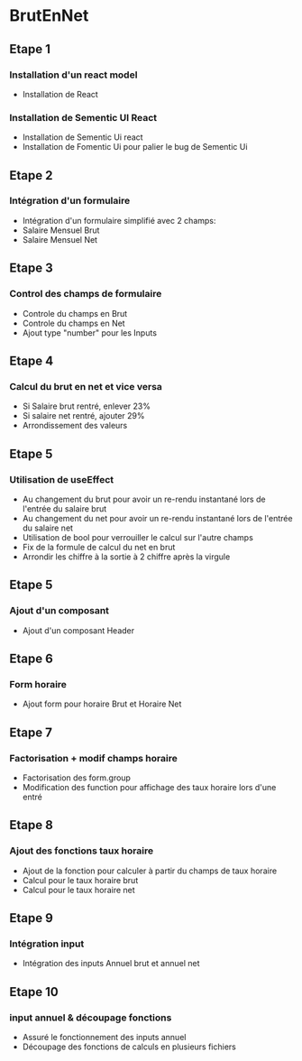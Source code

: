 # BrutEnNet

## Etape 1

### Installation d'un react model

- Installation de React

### Installation de Sementic UI React

- Installation de Sementic Ui react
- Installation de Fomentic Ui pour palier le bug de Sementic Ui

## Etape 2

### Intégration d'un formulaire

- Intégration d'un formulaire simplifié avec 2 champs:
 - Salaire Mensuel Brut
 - Salaire Mensuel Net

## Etape 3

### Control des champs de formulaire

- Controle du champs en Brut
- Controle du champs en Net
- Ajout type "number" pour les Inputs

## Etape 4

### Calcul du brut en net et vice versa

- Si Salaire brut rentré, enlever 23%
- Si salaire net rentré, ajouter 29%
- Arrondissement des valeurs

## Etape 5

### Utilisation de useEffect 

- Au changement du brut pour avoir un re-rendu instantané lors de l'entrée du salaire brut
- Au changement du net pour avoir un re-rendu instantané lors de l'entrée du salaire net
- Utilisation de bool pour verrouiller le calcul sur l'autre champs
- Fix de la formule de calcul du net en brut
- Arrondir les chiffre à la sortie à 2 chiffre après la virgule

## Etape 5

### Ajout d'un composant

- Ajout d'un composant Header

## Etape 6

### Form horaire

- Ajout form pour horaire Brut et Horaire Net

## Etape 7

### Factorisation + modif champs horaire

- Factorisation des form.group 
- Modification des function pour affichage des taux horaire lors d'une entré

## Etape 8

### Ajout des fonctions taux horaire

- Ajout de la fonction pour calculer à partir du champs de taux horaire
- Calcul pour le taux horaire brut
- Calcul pour le taux horaire net

## Etape 9

### Intégration input

- Intégration des inputs Annuel brut et annuel net


## Etape 10

### input annuel & découpage fonctions

- Assuré le fonctionnement des inputs annuel
- Découpage des fonctions de calculs en plusieurs fichiers